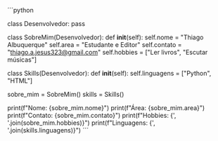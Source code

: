 ´´´python

class Desenvolvedor:
    pass

class SobreMim(Desenvolvedor):
    def __init__(self):
        self.nome = "Thiago Albuquerque"
        self.area = "Estudante e Editor"
        self.contato = "thiago.a.jesus323@gmail.com"
        self.hobbies = ["Ler livros", "Escutar músicas"]

class Skills(Desenvolvedor):
    def __init__(self):
        self.linguagens = ["Python", "HTML"]

sobre_mim = SobreMim()
skills = Skills()

print(f"Nome: {sobre_mim.nome}")
print(f"Área: {sobre_mim.area}")
print(f"Contato: {sobre_mim.contato}")
print(f"Hobbies: {', '.join(sobre_mim.hobbies)}")
print(f"Linguagens: {', '.join(skills.linguagens)}")
´´´
